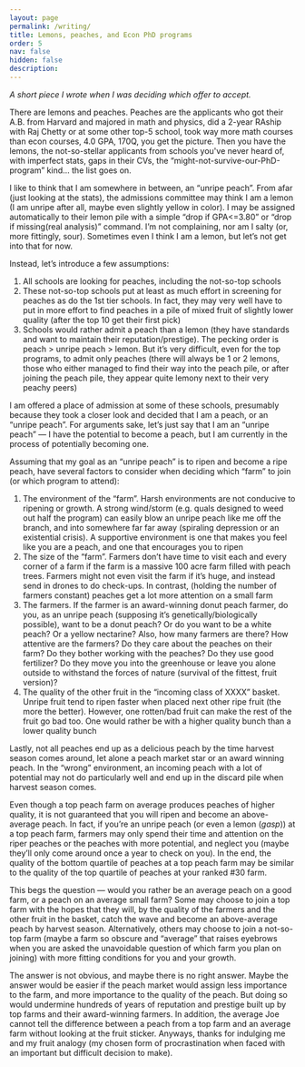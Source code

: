 ```yaml
---
layout: page
permalink: /writing/
title: Lemons, peaches, and Econ PhD programs 
order: 5
nav: false
hidden: false
description: 
---
```


*A short piece I wrote when I was deciding which offer to accept.*

There are lemons and peaches. Peaches are the applicants who got their A.B. from Harvard and majored in math and physics, did a 2-year RAship with Raj Chetty or at some other top-5 school, took way more math courses than econ courses, 4.0 GPA, 170Q, you get the picture. Then you have the lemons, the not-so-stellar applicants from schools you've never heard of, with imperfect stats, gaps in their CVs, the “might-not-survive-our-PhD-program” kind… the list goes on. 

I like to think that I am somewhere in between, an “unripe peach”. From afar (just looking at the stats), the admissions committee may think I am a lemon (I am unripe after all, maybe even slightly yellow in color). I may be assigned automatically to their lemon pile with a simple “drop if GPA<=3.80” or “drop if missing(real analysis)” command. I’m not complaining, nor am I salty (or, more fittingly, sour). Sometimes even I think I am a lemon, but let’s not get into that for now. 

Instead, let’s introduce a few assumptions:
1. All schools are looking for peaches, including the not-so-top schools 
2. These not-so-top schools put at least as much effort in screening for peaches as do the 1st tier schools. In fact, they may very well have to put in more effort to find peaches in a pile of mixed fruit of slightly lower quality (after the top 10 get their first pick)
3. Schools would rather admit a peach than a lemon (they have standards and want to maintain their reputation/prestige). The pecking order is peach > unripe peach > lemon. But it’s very difficult, even for the top programs, to admit only peaches (there will always be 1 or 2 lemons, those who either managed to find their way into the peach pile, or after joining the peach pile, they appear quite lemony next to their very peachy peers) 

I am offered a place of admission at some of these schools, presumably because they took a closer look and decided that I am a peach, or an “unripe peach”. For arguments sake, let’s just say that I am an “unripe peach” — I have the potential to become a peach, but I am currently in the process of potentially becoming one. 

Assuming that my goal as an “unripe peach” is to ripen and become a ripe peach,  have several factors to consider when deciding which “farm” to join (or which program to attend):
1. The environment of the “farm”. Harsh environments are not conducive to ripening or growth. A strong wind/storm (e.g. quals designed to weed out half the program) can easily blow an unripe peach like me off the branch, and into somewhere far far away (spiraling depression or an existential crisis).  A supportive environment is one that makes you feel like you are a peach, and one that encourages you to ripen
2. The size of the “farm”. Farmers don’t have time to visit each and every corner of a farm if the farm is a massive 100 acre farm filled with peach trees. Farmers might not even visit the farm if it’s huge, and instead send in drones to do check-ups. In contrast, (holding the number of farmers constant) peaches get a lot more attention on a small farm 
3. The farmers. If the farmer is an award-winning donut peach farmer, do you, as an unripe peach (supposing it’s genetically/biologically possible), want to be a donut peach? Or do you want to be a white peach? Or a yellow nectarine? Also, how many farmers are there? How attentive are the farmers? Do they care about the peaches on their farm? Do they bother working with the peaches? Do they use good fertilizer? Do they move you into the greenhouse or leave you alone outside to withstand the forces of nature (survival of the fittest, fruit version)? 
4. The quality of the other fruit in the “incoming class of XXXX” basket. Unripe fruit tend to ripen faster when placed next other ripe fruit (the more the better). However, one rotten/bad fruit can make the rest of the fruit go bad too. One would rather be with a higher quality bunch than a lower quality bunch 

Lastly, not all peaches end up as a delicious peach by the time harvest season comes around, let alone a peach market star or an award winning peach. In the “wrong” environment, an incoming peach with a lot of potential may not do particularly well and end up in the discard pile when harvest season comes. 

Even though a top peach farm on average produces peaches of higher quality, it is not guaranteed that you will ripen and become an above-average peach. In fact, if you’re an unripe peach (or even a lemon (*gasp*)) at a top peach farm, farmers may only spend their time and attention on the riper peaches or the peaches with more potential, and neglect you (maybe they’ll only come around once a year to check on you). In the end, the quality of the bottom quartile of peaches at a top peach farm may be similar to the quality of the top quartile of peaches at your ranked #30 farm. 

This begs the question — would you rather be an average peach on a good farm, or a peach on an average small farm? Some may choose to join a top farm with the hopes that they will, by the quality of the farmers and the other fruit in the basket, catch the wave and become an above-average peach by harvest season. Alternatively, others may choose to join a not-so-top farm (maybe a farm so obscure and “average” that raises eyebrows when you are asked the unavoidable question of which farm you plan on joining) with more fitting conditions for you and your growth. 

The answer is not obvious, and maybe there is no right answer. Maybe the answer would be easier if the peach market would assign less importance to the farm, and more importance to the quality of the peach. But doing so would undermine hundreds of years of reputation and prestige built up by top farms and their award-winning farmers. In addition, the average Joe cannot tell the difference between a peach from a top farm and an average farm without looking at the fruit sticker. Anyways, thanks for indulging me and my fruit analogy (my chosen form of procrastination when faced with an important but difficult decision to make). 
